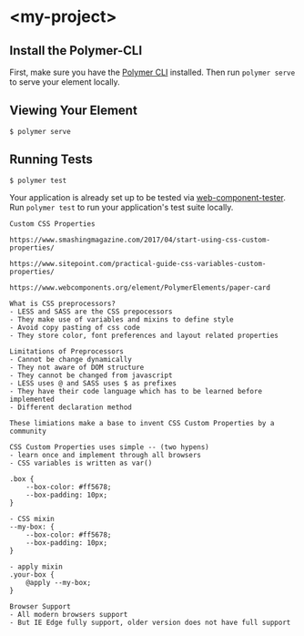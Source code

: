 # \<my-project\>



## Install the Polymer-CLI

First, make sure you have the [Polymer CLI](https://www.npmjs.com/package/polymer-cli) installed. Then run `polymer serve` to serve your element locally.

## Viewing Your Element

```
$ polymer serve
```

## Running Tests

```
$ polymer test
```

Your application is already set up to be tested via [web-component-tester](https://github.com/Polymer/web-component-tester). Run `polymer test` to run your application's test suite locally.

```
Custom CSS Properties

https://www.smashingmagazine.com/2017/04/start-using-css-custom-properties/

https://www.sitepoint.com/practical-guide-css-variables-custom-properties/
```
```
https://www.webcomponents.org/element/PolymerElements/paper-card
```


```
What is CSS preprocessors?
- LESS and SASS are the CSS prepocessors
- They make use of variables and mixins to define style
- Avoid copy pasting of css code
- They store color, font preferences and layout related properties
```

```
Limitations of Preprocessors
- Cannot be change dynamically
- They not aware of DOM structure
- They cannot be changed from javascript
- LESS uses @ and SASS uses $ as prefixes
- They have their code language which has to be learned before implemented
- Different declaration method
```

```
These limiations make a base to invent CSS Custom Properties by a community
```

```
CSS Custom Properties uses simple -- (two hypens)
- learn once and implement through all browsers
- CSS variables is written as var()

.box {
    --box-color: #ff5678;
    --box-padding: 10px;
}

- CSS mixin
--my-box: {
    --box-color: #ff5678;
    --box-padding: 10px;
}

- apply mixin
.your-box {
    @apply --my-box;
}
```

```
Browser Support
- All modern browsers support
- But IE Edge fully support, older version does not have full support 
```

```
```




